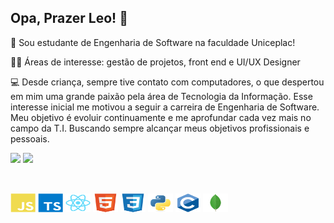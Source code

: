 ## Opa, Prazer Leo! 👋
📒 Sou estudante de Engenharia de Software na faculdade Uniceplac! <br>

👩‍💼 Áreas de interesse: gestão de projetos, front end e UI/UX Designer <br>

💻 Desde criança, sempre tive contato com computadores, o que despertou em mim uma grande paixão pela área de Tecnologia da Informação. Esse interesse inicial me motivou a seguir a carreira de Engenharia de Software. Meu objetivo é evoluir continuamente e me aprofundar cada vez mais no campo da T.I. Buscando sempre alcançar meus objetivos profissionais e pessoais.
<br>
<div> 
  <a href = "https://mail.google.com/mail/?view=cm&amp;fs=1&amp;to=leocosta0089@gmail.com"><img src="https://img.shields.io/badge/-Gmail-%23333?style=for-the-badge&logo=gmail&logoColor=white" target="_blank"></a>
  <a href="https://www.linkedin.com/in/leonardo-costa-97184620b///" target="_blank"><img src="https://img.shields.io/badge/-LinkedIn-%230077B5?style=for-the-badge&logo=linkedin&logoColor=white" target="_blank"></a> 
 
  
## 
<div style="display: inline_block"><br>
  <img align="center" alt="Leo-Js" height="30" width="40" src="https://raw.githubusercontent.com/devicons/devicon/master/icons/javascript/javascript-plain.svg">
  <img align="center" alt="Leo-Ts" height="30" width="40" src="https://raw.githubusercontent.com/devicons/devicon/master/icons/typescript/typescript-plain.svg">
  <img align="center" alt="Leo-React" height="30" width="40" src="https://raw.githubusercontent.com/devicons/devicon/master/icons/react/react-original.svg">
  <img align="center" alt="Leo-HTML" height="30" width="40" src="https://raw.githubusercontent.com/devicons/devicon/master/icons/html5/html5-original.svg">
  <img align="center" alt="Leo-CSS" height="30" width="40" src="https://raw.githubusercontent.com/devicons/devicon/master/icons/css3/css3-original.svg">
  <img align="center" alt="Leo-Python" height="30" width="40" src="https://raw.githubusercontent.com/devicons/devicon/master/icons/python/python-original.svg">
  <img align="center" alt="Leo-C" height="30" width="40" src="https://raw.githubusercontent.com/devicons/devicon/master/icons/c/c-original.svg">
  <img align="center" alt="Leo-C" height="30" width="40" src="https://raw.githubusercontent.com/devicons/devicon/master/icons/mongodb/mongodb-original.svg">
</div>

